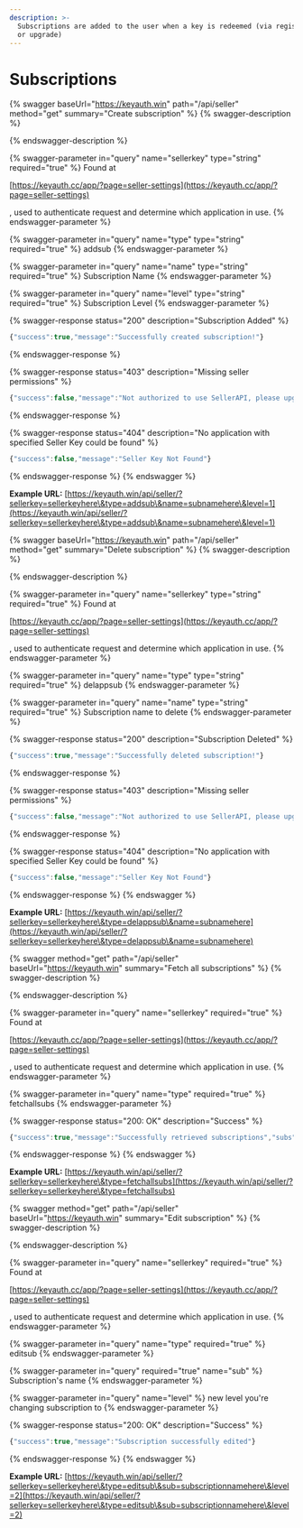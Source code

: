 ```yaml
---
description: >-
  Subscriptions are added to the user when a key is redeemed (via registration
  or upgrade)
---
```


# Subscriptions

{% swagger baseUrl="https://keyauth.win" path="/api/seller" method="get" summary="Create subscription" %}
{% swagger-description %}

{% endswagger-description %}

{% swagger-parameter in="query" name="sellerkey" type="string" required="true" %}
Found at 

[https://keyauth.cc/app/?page=seller-settings](https://keyauth.cc/app/?page=seller-settings)

, used to authenticate request and determine which application in use.
{% endswagger-parameter %}

{% swagger-parameter in="query" name="type" type="string" required="true" %}
addsub
{% endswagger-parameter %}

{% swagger-parameter in="query" name="name" type="string" required="true" %}
Subscription Name
{% endswagger-parameter %}

{% swagger-parameter in="query" name="level" type="string" required="true" %}
Subscription Level
{% endswagger-parameter %}

{% swagger-response status="200" description="Subscription Added" %}
```javascript
{"success":true,"message":"Successfully created subscription!"}
```
{% endswagger-response %}

{% swagger-response status="403" description="Missing seller permissions" %}
```javascript
{"success":false,"message":"Not authorized to use SellerAPI, please upgrade."}
```
{% endswagger-response %}

{% swagger-response status="404" description="No application with specified Seller Key could be found" %}
```javascript
{"success":false,"message":"Seller Key Not Found"}
```
{% endswagger-response %}
{% endswagger %}

**Example URL:** [https://keyauth.win/api/seller/?sellerkey=sellerkeyhere\&type=addsub\&name=subnamehere\&level=1](https://keyauth.win/api/seller/?sellerkey=sellerkeyhere\&type=addsub\&name=subnamehere\&level=1)

{% swagger baseUrl="https://keyauth.win" path="/api/seller" method="get" summary="Delete subscription" %}
{% swagger-description %}

{% endswagger-description %}

{% swagger-parameter in="query" name="sellerkey" type="string" required="true" %}
Found at 

[https://keyauth.cc/app/?page=seller-settings](https://keyauth.cc/app/?page=seller-settings)

, used to authenticate request and determine which application in use.
{% endswagger-parameter %}

{% swagger-parameter in="query" name="type" type="string" required="true" %}
delappsub
{% endswagger-parameter %}

{% swagger-parameter in="query" name="name" type="string" required="true" %}
Subscription name to delete
{% endswagger-parameter %}

{% swagger-response status="200" description="Subscription Deleted" %}
```javascript
{"success":true,"message":"Successfully deleted subscription!"}
```
{% endswagger-response %}

{% swagger-response status="403" description="Missing seller permissions" %}
```javascript
{"success":false,"message":"Not authorized to use SellerAPI, please upgrade."}
```
{% endswagger-response %}

{% swagger-response status="404" description="No application with specified Seller Key could be found" %}
```javascript
{"success":false,"message":"Seller Key Not Found"}
```
{% endswagger-response %}
{% endswagger %}

**Example URL:** [https://keyauth.win/api/seller/?sellerkey=sellerkeyhere\&type=delappsub\&name=subnamehere](https://keyauth.win/api/seller/?sellerkey=sellerkeyhere\&type=delappsub\&name=subnamehere)

{% swagger method="get" path="/api/seller" baseUrl="https://keyauth.win" summary="Fetch all subscriptions" %}
{% swagger-description %}

{% endswagger-description %}

{% swagger-parameter in="query" name="sellerkey" required="true" %}
Found at 

[https://keyauth.cc/app/?page=seller-settings](https://keyauth.cc/app/?page=seller-settings)

, used to authenticate request and determine which application in use.
{% endswagger-parameter %}

{% swagger-parameter in="query" name="type" required="true" %}
fetchallsubs
{% endswagger-parameter %}

{% swagger-response status="200: OK" description="Success" %}
```javascript
{"success":true,"message":"Successfully retrieved subscriptions","subs":[{"name":"default","level":"1"}]}
```
{% endswagger-response %}
{% endswagger %}

**Example URL:** [https://keyauth.win/api/seller/?sellerkey=sellerkeyhere\&type=fetchallsubs](https://keyauth.win/api/seller/?sellerkey=sellerkeyhere\&type=fetchallsubs)

{% swagger method="get" path="/api/seller" baseUrl="https://keyauth.win" summary="Edit subscription" %}
{% swagger-description %}

{% endswagger-description %}

{% swagger-parameter in="query" name="sellerkey" required="true" %}
Found at 

[https://keyauth.cc/app/?page=seller-settings](https://keyauth.cc/app/?page=seller-settings)

, used to authenticate request and determine which application in use.
{% endswagger-parameter %}

{% swagger-parameter in="query" name="type" required="true" %}
editsub
{% endswagger-parameter %}

{% swagger-parameter in="query" required="true" name="sub" %}
Subscription's name
{% endswagger-parameter %}

{% swagger-parameter in="query" name="level" %}
new level you're changing subscription to
{% endswagger-parameter %}

{% swagger-response status="200: OK" description="Success" %}
```javascript
{"success":true,"message":"Subscription successfully edited"}
```
{% endswagger-response %}
{% endswagger %}

**Example URL:** [https://keyauth.win/api/seller/?sellerkey=sellerkeyhere\&type=editsub\&sub=subscriptionnamehere\&level=2](https://keyauth.win/api/seller/?sellerkey=sellerkeyhere\&type=editsub\&sub=subscriptionnamehere\&level=2)
